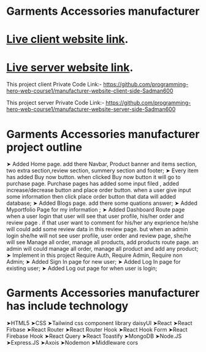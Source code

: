 # Garments Accessories manufacturer

# [Live client website link](https://accessories-manufacturer.web.app/).
# [Live server website link](https://protected-fortress-62914.herokuapp.com/).

This project client Private Code Link:- https://github.com/programming-hero-web-course1/manufacturer-website-client-side-Sadman600

This project server Private Code Link:- https://github.com/programming-hero-web-course1/manufacturer-website-server-side-Sadman600

# Garments Accessories manufacturer project outline
➤ Added Home page. add there Navbar, Product banner and items section, two extra section,review section, summery section and footer;
➤ Every item has added  Buy now button. when clicked Buy now button it will go to purchase page.  Purchase pages has added  some input  filed , added increase/decrease button and place order  button. when a user give input some information then click place order button that data will added database;
➤ Added Blogs page. add there some quations answer;
➤ Added Myportfolio Page for my information ;
➤ Added Dashboard Route page when a user login that user will see that user profile, his/her order and review page . if that user want to comment for his/her any exprience he/she will could add some review data  in this review page. but when an admin login she/he will not see user profile, user order and review page, she/he will see Manage all order, manage all products, add products route page. an admin will could manage all order, manage all product and add any product;
➤ Implement in this project Require Auth, Require Admin, Require non Admin;
➤ Added Sign In page for new user;
➤ Added Log In page for existing user;
➤ Added Log out page for when user is login;

# Garments Accessories manufacturer has include technology 
➤HTML5 
➤CSS
➤Tailwind css component library daisyUI
➤React
➤React Firbase 
➤React Router
➤React Router Hook
➤React Hook Form
➤React Firebase Hook
➤React Query
➤React Toastify
➤MongoDB
➤Node.JS
➤Express.JS
➤Axois
➤Nodemon
➤Middleware cors
